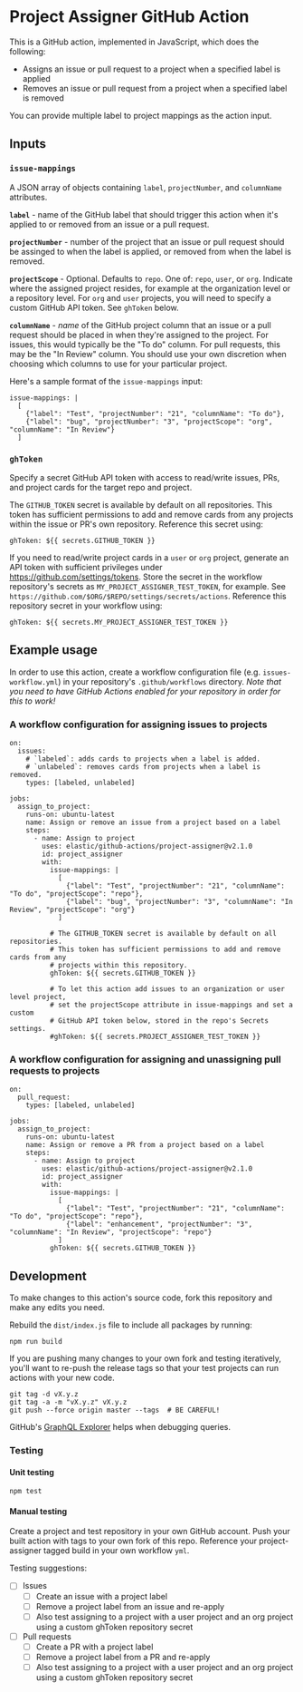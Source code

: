 # Project Assigner GitHub Action

This is a GitHub action, implemented in JavaScript, which does the following:
  - Assigns an issue or pull request to a project when a specified label is applied
  - Removes an issue or pull request from a project when a specified label is removed

You can provide multiple label to project mappings as the action input.

## Inputs

### `issue-mappings`
A JSON array of objects containing `label`, `projectNumber`, and `columnName` attributes.

**`label`** - name of the GitHub label that should trigger this action when it's applied to or removed from an issue or a pull request.

**`projectNumber`** - number of the project that an issue or pull request should be assinged to when the label is applied, or removed from when the label is removed.

**`projectScope`** - Optional. Defaults to `repo`. One of: `repo`, `user`, or `org`. Indicate where the assigned project resides, for example at the organization level or a repository level. For `org` and `user` projects, you will need to specify a custom GitHub API token. See `ghToken` below.

**`columnName`** - *name* of the GitHub project column that an issue or a pull request should be placed in when they're assigned to the project.  For issues, this would typically be the "To do" column. For pull requests, this may be the "In Review" column. You should use your own discretion when choosing which columns to use for your particular project.

Here's a sample format of the `issue-mappings` input:

```
issue-mappings: |
  [
    {"label": "Test", "projectNumber": "21", "columnName": "To do"},
    {"label": "bug", "projectNumber": "3", "projectScope": "org", "columnName": "In Review"}
  ]
```

### `ghToken`

Specify a secret GitHub API token with access to read/write issues, PRs, and project cards for the target repo and project.

The `GITHUB_TOKEN` secret is available by default on all repositories. This token has sufficient permissions to add and remove cards from any projects within the issue or PR's own repository. Reference this secret using:

```
ghToken: ${{ secrets.GITHUB_TOKEN }}
```

If you need to read/write project cards in a `user` or `org` project, generate an API token with sufficient privileges under https://github.com/settings/tokens. Store the secret in the workflow repository's secrets as `MY_PROJECT_ASSIGNER_TEST_TOKEN`, for example. See `https://github.com/$ORG/$REPO/settings/secrets/actions`. Reference this repository secret in your workflow using:

```
ghToken: ${{ secrets.MY_PROJECT_ASSIGNER_TEST_TOKEN }}
```


## Example usage

In order to use this action, create a workflow configuration file (e.g. `issues-workflow.yml`) in your repository's `.github/workflows` directory. *Note that you need to have GitHub Actions enabled for your repository in order for this to work!*

### A workflow configuration for assigning issues to projects

```
on:
  issues:
    # `labeled`: adds cards to projects when a label is added.
    # `unlabeled`: removes cards from projects when a label is removed.
    types: [labeled, unlabeled]

jobs:
  assign_to_project:
    runs-on: ubuntu-latest
    name: Assign or remove an issue from a project based on a label
    steps:
      - name: Assign to project
        uses: elastic/github-actions/project-assigner@v2.1.0
        id: project_assigner
        with:
          issue-mappings: |
            [
              {"label": "Test", "projectNumber": "21", "columnName": "To do", "projectScope": "repo"},
              {"label": "bug", "projectNumber": "3", "columnName": "In Review", "projectScope": "org"}
            ]

          # The GITHUB_TOKEN secret is available by default on all repositories.
          # This token has sufficient permissions to add and remove cards from any
          # projects within this repository.
          ghToken: ${{ secrets.GITHUB_TOKEN }}

          # To let this action add issues to an organization or user level project,
          # set the projectScope attribute in issue-mappings and set a custom
          # GitHub API token below, stored in the repo's Secrets settings.
          #ghToken: ${{ secrets.PROJECT_ASSIGNER_TEST_TOKEN }}
```

### A workflow configuration for assigning and unassigning pull requests to projects

```
on:
  pull_request:
    types: [labeled, unlabeled]

jobs:
  assign_to_project:
    runs-on: ubuntu-latest
    name: Assign or remove a PR from a project based on a label
    steps:
      - name: Assign to project
        uses: elastic/github-actions/project-assigner@v2.1.0
        id: project_assigner
        with:
          issue-mappings: |
            [
              {"label": "Test", "projectNumber": "21", "columnName": "To do", "projectScope": "repo"},
              {"label": "enhancement", "projectNumber": "3", "columnName": "In Review", "projectScope": "repo"}
            ]
          ghToken: ${{ secrets.GITHUB_TOKEN }}
```

## Development

To make changes to this action's source code, fork this repository and make any edits you need.

Rebuild the `dist/index.js` file to include all packages by running:
```
npm run build
```

If you are pushing many changes to your own fork and testing iteratively, you'll want to re-push the release tags so that your test projects can run actions with your new code.
```
git tag -d vX.y.z
git tag -a -m "vX.y.z" vX.y.z
git push --force origin master --tags  # BE CAREFUL!
```

GitHub's [GraphQL Explorer](https://docs.github.com/en/graphql/overview/explorer) helps when debugging queries.

### Testing

#### Unit testing
```
npm test
```

#### Manual testing

Create a project and test repository in your own GitHub account. Push your built action with tags to your own fork of this repo. Reference your project-assigner tagged build in your own workflow `yml`.

Testing suggestions:
- [ ] Issues
  - [ ] Create an issue with a project label
  - [ ] Remove a project label from an issue and re-apply
  - [ ] Also test assigning to a project with a user project and an org project using a custom ghToken repository secret
- [ ] Pull requests
  - [ ] Create a PR with a project label
  - [ ] Remove a project label from a PR and re-apply
  - [ ] Also test assigning to a project with a user project and an org project using a custom ghToken repository secret
